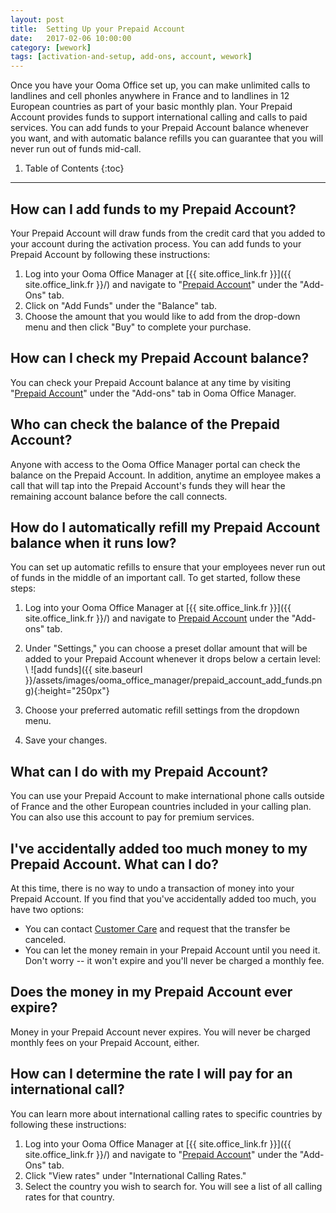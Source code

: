 ```yaml
---
layout: post
title:  Setting Up your Prepaid Account
date:   2017-02-06 10:00:00
category: [wework]
tags: [activation-and-setup, add-ons, account, wework]
---
```


Once you have your Ooma Office set up, you can make unlimited calls to landlines and cell phonles anywhere in France and to landlines in 12 European countries as part of your basic monthly plan. Your Prepaid Account provides funds to support international calling and calls to paid services. You can add funds to your Prepaid Account balance whenever you want, and with automatic balance refills you can guarantee that you will never run out of funds mid-call.

1. Table of Contents
{:toc}
* * *

## How can I add funds to my Prepaid Account?

Your Prepaid Account will draw funds from the credit card that you added to your account during the activation process. You can add funds to your Prepaid Account by following these instructions:

1. Log into your Ooma Office Manager at [{{ site.office_link.fr }}]({{ site.office_link.fr }}/) and navigate to "[Prepaid Account](https://office.ooma.com/#prepaid_account)" under the "Add-Ons" tab.
2. Click on "Add Funds" under the "Balance" tab.
3. Choose the amount that you would like to add from the drop-down menu and then click "Buy" to complete your purchase.

## How can I check my Prepaid Account balance?

You can check your Prepaid Account balance at any time by visiting "[Prepaid Account](https://office.ooma.com/#prepaid_account)" under the "Add-ons" tab in Ooma Office Manager.

## Who can check the balance of the Prepaid Account?

Anyone with access to the Ooma Office Manager portal can check the balance on the Prepaid Account. In addition, anytime an employee makes a call that will tap into the Prepaid Account's funds they will hear the remaining account balance before the call connects.

## How do I automatically refill my Prepaid Account balance when it runs low?

You can set up automatic refills to ensure that your employees never run out of funds in the middle of an important call. To get started, follow these steps:

1. Log into your Ooma Office Manager at [{{ site.office_link.fr }}]({{ site.office_link.fr }}/) and navigate to [Prepaid Account](https://office.ooma.com/#prepaid_account) under the "Add-ons" tab.
2. Under "Settings," you can choose a preset dollar amount that will be added to your Prepaid Account whenever it drops below a certain level: \\
   ![add funds]({{ site.baseurl }}/assets/images/ooma_office_manager/prepaid_account_add_funds.png){:height="250px"}

3. Choose your preferred automatic refill settings from the dropdown menu.
4. Save your changes.

## What can I do with my Prepaid Account?

You can use your Prepaid Account to make international phone calls outside of France and the other European countries included in your calling plan. You can also use this account to pay for premium services.

## I've accidentally added too much money to my Prepaid Account. What can I do?

At this time, there is no way to undo a transaction of money into your Prepaid Account. If you find that you've accidentally added too much, you have two options:

* You can contact [Customer Care](/fr/en/contact-us) and request that the transfer be canceled.
* You can let the money remain in your Prepaid Account until you need it. Don't worry -- it won't expire and you'll never be charged a monthly fee.

## Does the money in my Prepaid Account ever expire?

Money in your Prepaid Account never expires. You will never be charged monthly fees on your Prepaid Account, either.

## How can I determine the rate I will pay for an international call?

You can learn more about international calling rates to specific countries by following these instructions:

1. Log into your Ooma Office Manager at [{{ site.office_link.fr }}]({{ site.office_link.fr }}/) and navigate to "[Prepaid Account](https://office.ooma.com/#prepaid_account)" under the "Add-Ons" tab.
2. Click "View rates" under "International Calling Rates."
3. Select the country you wish to search for. You will see a list of all calling rates for that country.